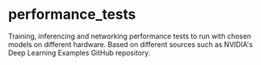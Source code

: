 # performance_tests

Training, inferencing and networking performance tests to run with chosen models on different hardware. Based on different sources such as NVIDIA's Deep Learning Examples GitHub repository.
